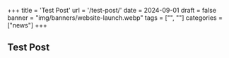 +++
title = 'Test Post'
url = '/test-post/'
date = 2024-09-01
draft = false
banner = "img/banners/website-launch.webp"
tags = ["", ""]
categories = ["news"]
+++
## Test Post ##